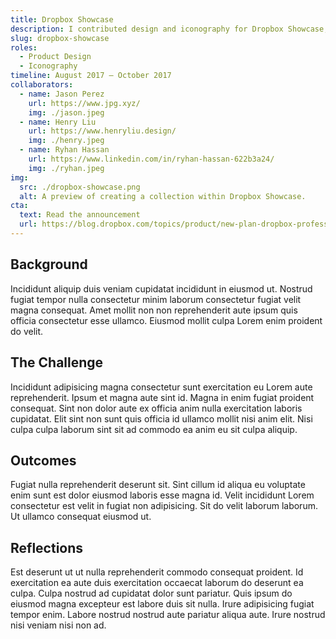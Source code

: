 ```yaml
---
title: Dropbox Showcase
description: I contributed design and iconography for Dropbox Showcase, a (now defunct) tool to help creatives show their work to clients and receive feedback.
slug: dropbox-showcase
roles:
  - Product Design
  - Iconography
timeline: August 2017 – October 2017
collaborators:
  - name: Jason Perez
    url: https://www.jpg.xyz/
    img: ./jason.jpeg
  - name: Henry Liu
    url: https://www.henryliu.design/
    img: ./henry.jpeg
  - name: Ryhan Hassan
    url: https://www.linkedin.com/in/ryhan-hassan-622b3a24/
    img: ./ryhan.jpeg
img:
  src: ./dropbox-showcase.png
  alt: A preview of creating a collection within Dropbox Showcase.
cta:
  text: Read the announcement
  url: https://blog.dropbox.com/topics/product/new-plan-dropbox-professional
---
```


## Background

Incididunt aliquip duis veniam cupidatat incididunt in eiusmod ut. Nostrud fugiat tempor nulla consectetur minim laborum consectetur fugiat velit magna consequat. Amet mollit non non reprehenderit aute ipsum quis officia consectetur esse ullamco. Eiusmod mollit culpa Lorem enim proident do velit.

## The Challenge

Incididunt adipisicing magna consectetur sunt exercitation eu Lorem aute reprehenderit. Ipsum et magna aute sint id. Magna in enim fugiat proident consequat. Sint non dolor aute ex officia anim nulla exercitation laboris cupidatat. Elit sint non sunt quis officia id ullamco mollit nisi anim elit. Nisi culpa culpa laborum sint sit ad commodo ea anim eu sit culpa aliquip.

## Outcomes

Fugiat nulla reprehenderit deserunt sit. Sint cillum id aliqua eu voluptate enim sunt est dolor eiusmod laboris esse magna id. Velit incididunt Lorem consectetur est velit in fugiat non adipisicing. Sit do velit laborum laborum. Ut ullamco consequat eiusmod ut.

## Reflections

Est deserunt ut ut nulla reprehenderit commodo consequat proident. Id exercitation ea aute duis exercitation occaecat laborum do deserunt ea culpa. Culpa nostrud ad cupidatat dolor sunt pariatur. Quis ipsum do eiusmod magna excepteur est labore duis sit nulla. Irure adipisicing fugiat tempor enim. Labore nostrud nostrud aute pariatur aliqua aute. Irure nostrud nisi veniam nisi non ad.
